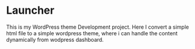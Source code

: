 # Launcher
This is my WordPress theme Development project. Here I convert a simple html file to a simple wordpress theme, where i can handle the content dynamically from wodpress dashboard.
